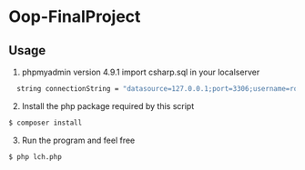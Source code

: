 # Oop-FinalProject



## Usage

1. phpmyadmin version 4.9.1 
    import csharp.sql in your localserver
```sh
  string connectionString = "datasource=127.0.0.1;port=3306;username=root;password=;database=csharp;";
```

2. Install the php package required by this script

```sh
$ composer install
```

3. Run the program and feel free

```sh
$ php lch.php
```
